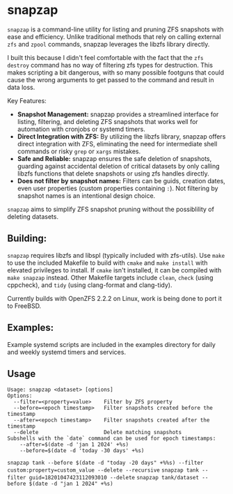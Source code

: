 # snapzap

`snapzap` is a command-line utility for listing and pruning ZFS snapshots with ease and efficiency. Unlike traditional methods that rely on calling external `zfs` and `zpool` commands, snapzap leverages the libzfs library directly.

I built this because I didn't feel comfortable with the fact that the `zfs destroy` command has no way of filtering zfs types for destruction. This makes scripting a bit dangerous, with so many possible footguns that could cause the wrong arguments to get passed to the command and result in data loss.

Key Features:
- **Snapshot Management:** snapzap provides a streamlined interface for listing, filtering, and deleting ZFS snapshots that works well for automation with cronjobs or systemd timers.
- **Direct Integration with ZFS:** By utilizing the libzfs library, snapzap offers direct integration with ZFS, eliminating the need for intermediate shell commands or risky `grep` or `xargs` mistakes.
- **Safe and Reliable:** snapzap ensures the safe deletion of snapshots, guarding against accidental deletion of critical datasets by only calling libzfs functions that delete snapshots or using zfs handles directly.
- **Does not filter by snapshot names:** Filters can be guids, creation dates, even user properties (custom properties containing `:`). Not filtering by snapshot names is an intentional design choice.

`snapzap` aims to simplify ZFS snapshot pruning without the possiblility of deleting datasets.

## Building:

`snapzap` requires libzfs and libspl (typically included with zfs-utils). Use `make` to use the included Makefile to build with `cmake` and `make install` with elevated privileges to install. If `cmake` isn't installed, it can be compiled with `make snapzap` instead.
Other Makefile targets include `clean`, `check` (using cppcheck), and `tidy` (using clang-format and clang-tidy).

Currently builds with OpenZFS 2.2.2 on Linux, work is being done to port it to FreeBSD. 

## Examples:

Example systemd scripts are included in the examples directory for daily and weekly systemd timers and services.

## Usage
```
Usage: snapzap <dataset> [options]
Options:
  --filter=<property=value>    Filter by ZFS property
  --before=<epoch timestamp>   Filter snapshots created before the timestamp
  --after=<epoch timestamp>    Filter snapshots created after the timestamp
  --delete                     Delete matching snapshots
Subshells with the `date` command can be used for epoch timestamps:
	--after=$(date -d 'jan 1 2024' +%s)
	--before=$(date -d 'today -30 days' +%s)
```

`snapzap tank --before $(date -d "today -20 days" +%%s) --filter custom:property=custom_value --delete --recursive`
`snapzap tank --filter guid=18201047423112093010 --delete`
`snapzap tank/dataset --before $(date -d "jan 1 2024" +%s)`

